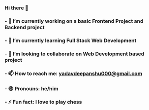 ### Hi there 👋


### - 🔭 I’m currently working on a basic Frontend Project and Backend project
### - 🌱 I’m currently learning Full Stack Web Development
### - 👯 I’m looking to collaborate on Web Development based project
### - 📫 How to reach me: yadavdeepanshu000@gmail.com
### - 😄 Pronouns: he/him
### - ⚡ Fun fact: I love to play chess
